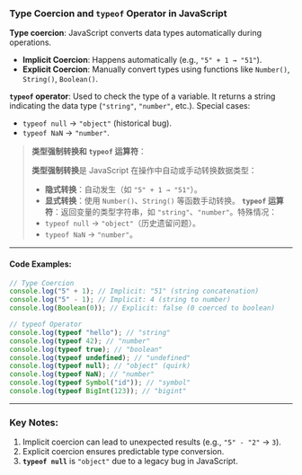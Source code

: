 ### Type Coercion and `typeof` Operator in JavaScript

<audio src="..\..\mp3\Type coercion_ .mp3"></audio>

**Type coercion**: JavaScript converts data types automatically during operations.  

- **Implicit Coercion**: Happens automatically (e.g., `"5" + 1 → "51"`).  
- **Explicit Coercion**: Manually convert types using functions like `Number()`, `String()`, `Boolean()`.

**`typeof` operator**: Used to check the type of a variable. It returns a string indicating the data type (`"string"`, `"number"`, etc.). Special cases:  
- `typeof null` → `"object"` (historical bug).  
- `typeof NaN` → `"number"`.  

> **类型强制转换和 `typeof` 运算符**：
>
> <audio src="..\..\mp3\类型强制转换是 JavaScr.mp3"></audio>
>
> **类型强制转换**是 JavaScript 在操作中自动或手动转换数据类型：
>
> - **隐式转换**：自动发生（如 `"5" + 1 → "51"`）。
> - **显式转换**：使用 `Number()`、`String()` 等函数手动转换。
> **`typeof` 运算符**：返回变量的类型字符串，如 `"string"`、`"number"`。特殊情况：  
> - `typeof null` → `"object"`（历史遗留问题）。  
> - `typeof NaN` → `"number"`。

---

#### Code Examples:

<audio src="..\..\mp3\这段代码展示了 JavaScr.mp3"></audio>

```javascript
// Type Coercion
console.log("5" + 1); // Implicit: "51" (string concatenation)
console.log("5" - 1); // Implicit: 4 (string to number)
console.log(Boolean(0)); // Explicit: false (0 coerced to boolean)

// typeof Operator
console.log(typeof "hello"); // "string"
console.log(typeof 42); // "number"
console.log(typeof true); // "boolean"
console.log(typeof undefined); // "undefined"
console.log(typeof null); // "object" (quirk)
console.log(typeof NaN); // "number"
console.log(typeof Symbol("id")); // "symbol"
console.log(typeof BigInt(123)); // "bigint"
```

---

### Key Notes:
1. Implicit coercion can lead to unexpected results (e.g., `"5" - "2"` → `3`).
2. Explicit coercion ensures predictable type conversion.
3. **`typeof null`** is `"object"` due to a legacy bug in JavaScript.